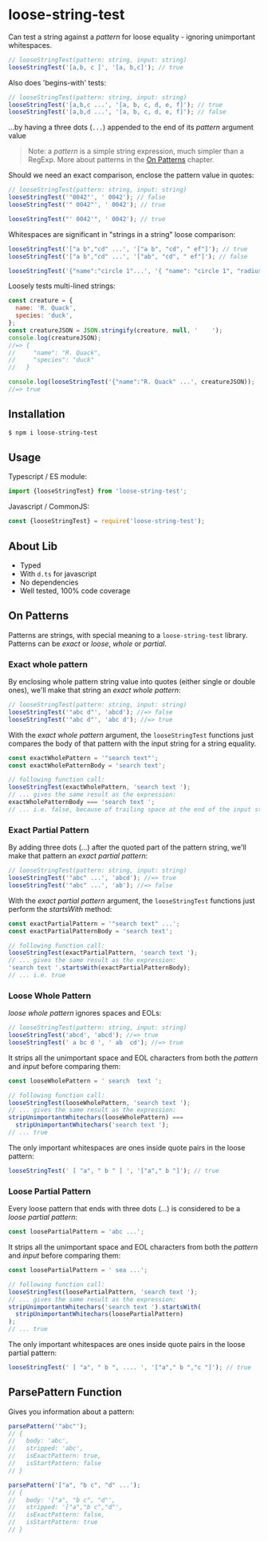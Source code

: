# loose-string-test

Can test a string against a _pattern_ for loose equality - ignoring unimportant whitespaces.

```js
// looseStringTest(pattern: string, input: string)
looseStringTest('[a,b, c ]', '[a, b,c]'); // true
```

Also does 'begins-with' tests:

```js
// looseStringTest(pattern: string, input: string)
looseStringTest('[a,b,c ...', '[a, b, c, d, e, f]'); // true
looseStringTest('[a,b,d ...', '[a, b, c, d, e, f]'); // false
```

...by having a three dots (`...`) appended to the end of its _pattern_ argument value

> Note: a _pattern_ is a simple string expression, much simpler than a RegExp. More about patterns in the [On Patterns](#on-patterns) chapter.

Should we need an exact comparison, enclose the pattern value in quotes:

```js
// looseStringTest(pattern: string, input: string)
looseStringTest('"0042"', ' 0042'); // false
looseStringTest('" 0042"', ' 0042'); // true

looseStringTest("' 0042'", ' 0042'); // true
```

Whitespaces are significant in "strings in a string" loose comparison:

```js
looseStringTest('["a b","cd" ...', '["a b", "cd", " ef"]'); // true
looseStringTest('["a b","cd" ...', '["ab", "cd", " ef"]'); // false

looseStringTest('{"name":"circle 1"...', '{ "name": "circle 1", "radius": 5 }'); // true
```

Loosely tests multi-lined strings:

```js
const creature = {
  name: 'R. Quack',
  species: 'duck',
};
const creatureJSON = JSON.stringify(creature, null, '    ');
console.log(creatureJSON);
//=> {
//     "name": "R. Quack",
//     "species": "duck"
//   }

console.log(looseStringTest('{"name":"R. Quack" ...', creatureJSON));
//=> true
```

## Installation

```bash
$ npm i loose-string-test
```

## Usage

Typescript / ES module:

```ts
import {looseStringTest} from 'loose-string-test';
```

Javascript / CommonJS:

```js
const {looseStringTest} = require('loose-string-test');
```

## About Lib

- Typed
- With `d.ts` for javascript
- No dependencies
- Well tested, 100% code coverage

## On Patterns

Patterns are strings, with special meaning to a `loose-string-test` library.  
Patterns can be _exact_ or _loose_, _whole_ or _partial_.

### Exact whole pattern

By enclosing whole pattern string value into quotes (either single or double ones), we'll make that string an _exact whole pattern_:

```js
// looseStringTest(pattern: string, input: string)
looseStringTest('"abc d"', 'abcd'); //=> false
looseStringTest('"abc d"', 'abc d'); //=> true
```

With the _exact whole pattern_ argument, the `looseStringTest` functions just compares the body of that pattern with the input string for a string equality.

```js
const exactWholePattern = '"search text"';
const exactWholePatternBody = 'search text';

// following function call:
looseStringTest(exactWholePattern, 'search text ');
// ... gives the same result as the expression:
exactWholePatternBody === 'search text ';
// ... i.e. false, because of trailing space at the end of the input string ('search text ')
```

### Exact Partial Pattern

By adding three dots (...) after the quoted part of the pattern string, we'll make that pattern an _exact partial pattern_:

```js
// looseStringTest(pattern: string, input: string)
looseStringTest('"abc" ...', 'abcd'); //=> true
looseStringTest('"abc" ...', 'ab'); //=> false
```

With the _exact partial pattern_ argument, the `looseStringTest` functions just perform the _startsWith_ method:

```js
const exactPartialPattern = '"search text" ...';
const exactPartialPatternBody = 'search text';

// following function call:
looseStringTest(exactPartialPattern, 'search text ');
// ... gives the same result as the expression:
'search text '.startsWith(exactPartialPatternBody);
// ... i.e. true
```

### Loose Whole Pattern

_loose whole pattern_ ignores spaces and EOLs:

```js
// looseStringTest(pattern: string, input: string)
looseStringTest('abcd', 'abcd'); //=> true
looseStringTest(' a bc d ', ' ab  cd'); //=> true
```

It strips all the unimportant space and EOL characters from both the _pattern_ and _input_ before comparing them:

```js
const looseWholePattern = ' search  text ';

// following function call:
looseStringTest(looseWholePattern, 'search text ');
// ... gives the same result as the expression:
stripUnimportantWhitechars(looseWholePattern) ===
  stripUnimportantWhitechars('search text ');
// ... true
```

The only important whitespaces are ones inside quote pairs in the loose pattern:

```js
looseStringTest(' [ "a", " b " ] ', '["a"," b "]'); // true
```

### Loose Partial Pattern

Every loose pattern that ends with three dots (...) is considered to be a _loose partial pattern_:

```js
const loosePartialPattern = 'abc ...';
```

It strips all the unimportant space and EOL characters from both the _pattern_ and _input_ before comparing them:

```js
const loosePartialPattern = ' sea ...';

// following function call:
looseStringTest(loosePartialPattern, 'search text ');
// ... gives the same result as the expression:
stripUnimportantWhitechars('search text ').startsWith(
  stripUnimportantWhitechars(loosePartialPattern)
);
// ... true
```

The only important whitespaces are ones inside quote pairs in the loose partial pattern:

```js
looseStringTest(' [ "a", " b ", .... ', '["a"," b ","c "]'); // true
```

## ParsePattern Function

Gives you information about a pattern:

```js
parsePattern('"abc"');
// {
//   body: 'abc',
//   stripped: 'abc',
//   isExactPattern: true,
//   isStartPattern: false
// }

parsePattern('["a", "b c", "d" ...');
// {
//   body: '["a", "b c", "d"',
//   stripped: '["a","b c","d"',
//   isExactPattern: false,
//   isStartPattern: true
// }
```
